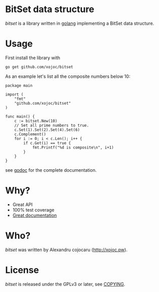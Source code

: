 # BitSet data structure
*bitset* is a library written in [golang](http://golang.org) implementing a BitSet data structure.

# Usage
First install the library with
```
go get github.com/xojoc/bitset
```

As an example let's list all the composite numbers below 10:
```
package main

import (
	"fmt"
	"github.com/xojoc/bitset"
)

func main() {
	c := bitset.New(10)
	// Set all prime numbers to true.
	c.Set(1).Set(2).Set(4).Set(6)
	c.Complement()
	for i := 0; i < c.Len(); i++ {
		if c.Get(i) == true {
			fmt.Printf("%d is composite\n", i+1)
		}
	}
}      
```
see [godoc](http://godoc.org/github.com/xojoc/bitset) for the complete documentation.

# Why?

 * Great API
 * 100% test coverage
 * [Great documentation](http://godoc.org/github.com/xojoc/bitset)

# Who?
*bitset* was written by Alexandru cojocaru (http://xojoc.pw).

# License
*bitset* is released under the GPLv3 or later, see [COPYING](COPYING).